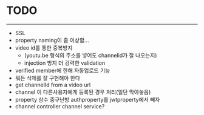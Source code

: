 # TODO

---

- SSL
- property naming이 좀 이상함...
- video id를 통한 중복방지
    - (youtu.be 형식의 주소를 넣어도 channelid가 잘 나오는지)
    - injection 방지 더 강력한 validation
- verified member에 한해 자동업로드 기능
- 뭐든 삭제를 잘 구현해야 한다
- get channelId from a video url
- channel 이 다른사용자에게 등록된 경우 처리(일단 막아놓음)
- property 상수 중구난방 authproperty를 jwtproperty에서 빼자
- channel controller channel service?

